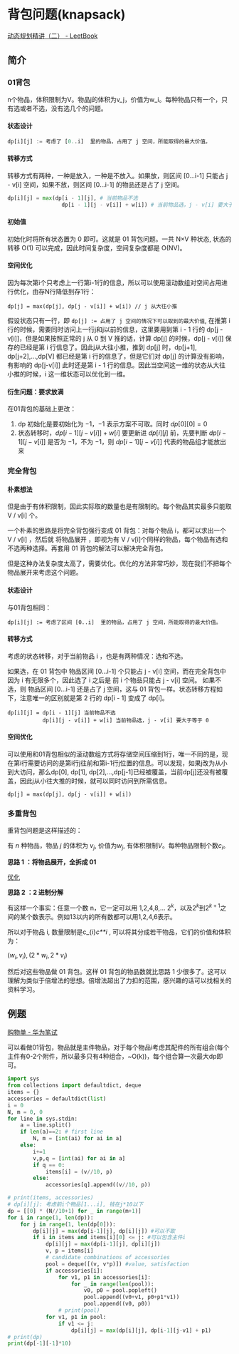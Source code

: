 # 背包问题(knapsack) 

[动态规划精讲（二） - LeetBook ](https://leetcode.cn/leetbook/read/dynamic-programming-2-plus/5253i5/) 

## 简介

### 01背包

n个物品，体积限制为V。物品j的体积为v_j，价值为w_i。每种物品只有一个，只有选或者不选，没有选几个的问题。

#### 状态设计

```python
dp[i][j] := 考虑了 [0..i]  里的物品，占用了 j 空间，所能取得的最大价值。
```

#### 转移方式

转移方式有两种，一种是放入，一种是不放入。如果放，则区间 [0...i-1] 只能占 j - v[i] 空间，如果不放，则区间 [0...i-1] 的物品还是占了 j 空间。

```python
dp[i][j] = max(dp[i - 1][j], # 当前物品不选
          		 dp[i - 1][j - v[i]] + w[i]) # 当前物品选，j - v[i] 要大于等于 0
```

#### 初始值

初始化时将所有状态置为 0 即可。这就是 01 背包问题。一共 N×V 种状态, 状态的转移 O(1) 可以完成，因此时间复杂度，空间复杂度都是 O(NV)。

#### 空间优化

因为每次第i个只考虑上一行第i-1行的信息，所以可以使用滚动数组对空间占用进行优化，由存N行降低到存1行：

```
dp[j] = max(dp[j], dp[j - v[i]] + w[i]) // j 从大往小推
```

假设状态只有一行，即 `dp[j] := 占用了 j 空间的情况下可以取到的最大价值`, 在推第 i 行的时候，需要同时访问上一行j和j以前的信息，这里要用到第 i - 1 行的 dp[j - v[i]]，但是如果按照正常的 j 从 0 到 V 推的话，计算 dp[j] 的时候，dp[j - v[i]] 保存的已经是第 i 行信息了。因此j从大往小推，推到 dp[j] 时，dp[j+1], dp[j+2],...,dp[V] 都已经是第 i 行的信息了，但是它们对 dp[j] 的计算没有影响，有影响的 dp[j-v[i]] 此时还是第 i - 1 行的信息。因此当空间这一维的状态从大往小推的时候，i 这一维状态可以优化到一维。

#### 衍生问题：要求放满

在01背包的基础上更改：

1. dp 初始化是要初始化为 $-1$，$-1$ 表示方案不可取。同时 $dp[0][0] = 0$
2. 状态转移时，$dp[i - 1][j - v[i]] + w[i]$ 要更新进 $dp[i][j]$ 前，先要判断 $dp[i - 1][j - v[i]]$ 是否为 $-1$，不为 $-1$，则 $dp[i - 1][j - v[i]]$ 代表的物品组才能放出来

### 完全背包

#### 朴素想法

但是由于有体积限制，因此实际取的数量也是有限制的。每个物品其实最多只能取 V / v[i] 个。

一个朴素的思路是将完全背包强行变成 01 背包：对每个物品 i，都可以求出一个 V / v[i] ，然后就 将物品展开 ，即视为有 V / v[i]个同样的物品，每个物品有选和不选两种选择。再套用 01 背包的解法可以解决完全背包。

但是这种办法复杂度太高了，需要优化。优化的方法非常巧妙，现在我们不把每个物品展开来考虑这个问题。

#### 状态设计

与01背包相同：

```
dp[i][j] := 考虑了区间 [0..i]  里的物品，占用了 j 空间，所能取得的最大价值。
```

#### 转移方式

考虑的状态转移，对于当前物品 i ，也是有两种情况：选和不选。

如果选，在 01 背包中 物品区间 [0...i-1] 个只能占 j - v[i] 空间，而在完全背包中因为 i 有无限多个，因此选了 i 之后是 前 i 个物品只能占 j - v[i] 空间。
如果不选，则 物品区间 [0...i-1] 还是占了 j 空间，这与 01 背包一样。状态转移方程如下，注意唯一的区别就是第 2 行的 dp[i - 1] 变成了 dp[i]。

```
dp[i][j] = dp[i - 1][j] 当前物品不选
           dp[i][j - v[i]] + w[i] 当前物品选，j - v[i] 要大于等于 0
```

#### 空间优化

可以使用和01背包相似的滚动数组方式将存储空间压缩到1行，唯一不同的是，现在第i行需要访问的是第i行j往前和第i-1行j位置的信息。可以发现，如果j改为从小到大访问，那么dp[0], dp[1], dp[2],...,dp[j-1]已经被覆盖，当前dp[j]还没有被覆盖，因此j从小往大推的时候，就可以同时访问到所需信息。

```
dp[j] = max(dp[j], dp[j - v[i]] + w[i]) 
```

### 多重背包

重背包问题是这样描述的：

有 $n$ 种物品，物品 $j$ 的体积为 $v_j$, 价值为$w_j$, 有体积限制$V$。每种物品限制个数$c_i$。

**思路 1 ：将物品展开，全拆成 01**

[优化](https://leetcode.cn/leetbook/read/dynamic-programming-2-plus/5253i5/)

**思路 2 ：2 进制分解**

有这样一个事实：任意一个数 n，它一定可以用 1,2,4,8,... $2^k$，以及$2^k$到$2^{k+1}$之间的某个数表示。例如13以内的所有数都可以用1,2,4,6表示。

所以对于物品 i, 数量限制是c_{i}*c**i* , 可以将其分成若干物品，它们的价值和体积为：

$(w_i, v_i), (2*w_i, 2*v_i)$

然后对这些物品做 01 背包。这样 01 背包的物品数就比思路 1 少很多了。这可以理解为类似于倍增法的思想。倍增法超出了力扣的范围，感兴趣的话可以找相关的资料学习。

## 例题

 [购物单 - 华为笔试](https://www.nowcoder.com/practice/f9c6f980eeec43ef85be20755ddbeaf4?tpId=37&tqId=21239&rp=1&ru=/exam/oj/ta&qru=/exam/oj/ta&sourceUrl=%2Fexam%2Foj%2Fta%3FtpId%3D37&difficulty=undefined&judgeStatus=undefined&tags=&title=) 

可以看做01背包，物品就是主件物品，对于每个物品i考虑其配件的所有组合(每个主件有0-2个附件，所以最多只有4种组合，~O(k))，每个组合算一次最大dp即可。

```python
import sys
from collections import defaultdict, deque
items = {}
accessories = defaultdict(list)
i = 0
N, m = 0, 0
for line in sys.stdin:
    a = line.split()
    if len(a)==2: # first line
        N, m = [int(ai) for ai in a]
    else:
        i+=1
        v,p,q = [int(ai) for ai in a]
        if q == 0:
            items[i] = (v//10, p)
        else:
            accessories[q].append((v//10, p))

# print(items, accessories)
# dp[i][j]: 考虑前i个物品[1...i], 钱在j*10以下
dp = [[0] * (N//10+1) for _ in range(m+1)]
for i in range(1, len(dp)):
    for j in range(1, len(dp[0])):
        dp[i][j] = max(dp[i-1][j], dp[i][j]) #可以不取
        if i in items and items[i][0] <= j: #可以包含主件i
            dp[i][j] = max(dp[i-1][j], dp[i][j])
            v, p = items[i]
            # candidate combinations of accessories
            pool = deque([(v, v*p)]) #value, satisfaction
            if accessories[i]:
                for v1, p1 in accessories[i]:
                    for _ in range(len(pool)):
                        v0, p0 = pool.popleft()
                        pool.append((v0+v1, p0+p1*v1))
                        pool.append((v0, p0))
                # print(pool)
            for v1, p1 in pool:
                if v1 <= j:
                    dp[i][j] = max(dp[i][j], dp[i-1][j-v1] + p1)
# print(dp)
print(dp[-1][-1]*10) 
```

